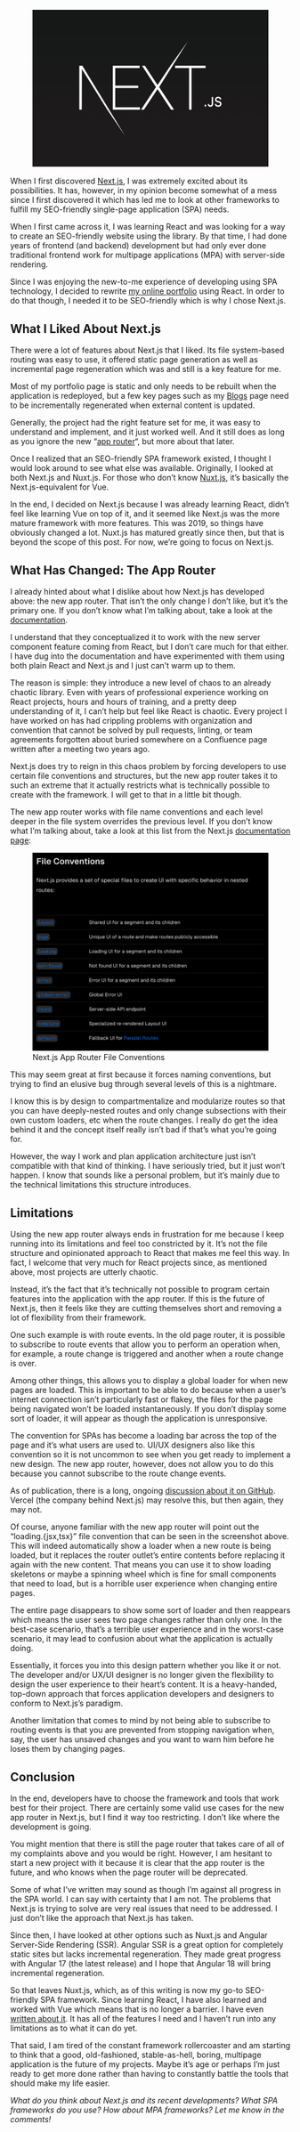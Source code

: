 <figure><img decoding="async" src="nextjs.jpg" alt="Next.js"></figure>

When I first discovered [Next.js](https://nextjs.org/), I was extremely excited about its possibilities. It has, however, in my opinion become somewhat of a mess since I first discovered it which has led me to look at other frameworks to fulfill my SEO-friendly single-page application (SPA) needs.

When I first came across it, I was learning React and was looking for a way to create an SEO-friendly website using the library. By that time, I had done years of frontend (and backend) development but had only ever done traditional frontend work for multipage applications (MPA) with server-side rendering.

Since I was enjoying the new-to-me experience of developing using SPA technology, I decided to rewrite [my online portfolio](https://www.alexseifert.com) using React. In order to do that though, I needed it to be SEO-friendly which is why I chose Next.js.

What I Liked About Next.js
--------------------------

There were a lot of features about Next.js that I liked. Its file system-based routing was easy to use, it offered static page generation as well as incremental page regeneration which was and still is a key feature for me.

Most of my portfolio page is static and only needs to be rebuilt when the application is redeployed, but a few key pages such as my [Blogs](https://www.alexseifert.com/blogs/) page need to be incrementally regenerated when external content is updated.

Generally, the project had the right feature set for me, it was easy to understand and implement, and it just worked well. And it still does as long as you ignore the new “[app router](https://nextjs.org/docs/app/building-your-application/routing#the-app-router)“, but more about that later.

Once I realized that an SEO-friendly SPA framework existed, I thought I would look around to see what else was available. Originally, I looked at both Next.js and Nuxt.js. For those who don’t know [Nuxt.js](https://nuxt.com/), it’s basically the Next.js-equivalent for Vue.

In the end, I decided on Next.js because I was already learning React, didn’t feel like learning Vue on top of it, and it seemed like Next.js was the more mature framework with more features. This was 2019, so things have obviously changed a lot. Nuxt.js has matured greatly since then, but that is beyond the scope of this post. For now, we’re going to focus on Next.js.

What Has Changed: The App Router
--------------------------------

I already hinted about what I dislike about how Next.js has developed above: the new app router. That isn’t the only change I don’t like, but it’s the primary one. If you don’t know what I’m talking about, take a look at the [documentation](https://nextjs.org/docs/app/building-your-application/routing#the-app-router).

I understand that they conceptualized it to work with the new server component feature coming from React, but I don’t care much for that either. I have dug into the documentation and have experimented with them using both plain React and Next.js and I just can’t warm up to them.

The reason is simple: they introduce a new level of chaos to an already chaotic library. Even with years of professional experience working on React projects, hours and hours of training, and a pretty deep understanding of it, I can’t help but feel like React is chaotic. Every project I have worked on has had crippling problems with organization and convention that cannot be solved by pull requests, linting, or team agreements forgotten about buried somewhere on a Confluence page written after a meeting two years ago.

Next.js does try to reign in this chaos problem by forcing developers to use certain file conventions and structures, but the new app router takes it to such an extreme that it actually restricts what is technically possible to create with the framework. I will get to that in a little bit though.

The new app router works with file name conventions and each level deeper in the file system overrides the previous level. If you don’t know what I’m talking about, take a look at this list from the Next.js [documentation page](https://nextjs.org/docs/app/building-your-application/routing#roles-of-folders-and-files):

<figure><img decoding="async" src="Bildschirmfoto-2024-04-08-um-14.30.44.png" alt="Next.js App Router File Conventions"><figcaption>Next.js App Router File Conventions</figcaption></figure>

This may seem great at first because it forces naming conventions, but trying to find an elusive bug through several levels of this is a nightmare.

I know this is by design to compartmentalize and modularize routes so that you can have deeply-nested routes and only change subsections with their own custom loaders, etc when the route changes. I really do get the idea behind it and the concept itself really isn’t bad if that’s what you’re going for.

However, the way I work and plan application architecture just isn’t compatible with that kind of thinking. I have seriously tried, but it just won’t happen. I know that sounds like a personal problem, but it’s mainly due to the technical limitations this structure introduces.

Limitations
-----------

Using the new app router always ends in frustration for me because I keep running into its limitations and feel too constricted by it. It’s not the file structure and opinionated approach to React that makes me feel this way. In fact, I welcome that very much for React projects since, as mentioned above, most projects are utterly chaotic.

Instead, it’s the fact that it’s technically not possible to program certain features into the application with the app router. If this is the future of Next.js, then it feels like they are cutting themselves short and removing a lot of flexibility from their framework.

One such example is with route events. In the old page router, it is possible to subscribe to route events that allow you to perform an operation when, for example, a route change is triggered and another when a route change is over.

Among other things, this allows you to display a global loader for when new pages are loaded. This is important to be able to do because when a user’s internet connection isn’t particularly fast or flakey, the files for the page being navigated won’t be loaded instantaneously. If you don’t display some sort of loader, it will appear as though the application is unresponsive.

The convention for SPAs has become a loading bar across the top of the page and it’s what users are used to. UI/UX designers also like this convention so it is not uncommon to see when you get ready to implement a new design. The new app router, however, does not allow you to do this because you cannot subscribe to the route change events.

As of publication, there is a long, ongoing [discussion about it on GitHub](https://github.com/vercel/next.js/discussions/41934). Vercel (the company behind Next.js) may resolve this, but then again, they may not.

Of course, anyone familiar with the new app router will point out the “loading.{jsx,tsx}” file convention that can be seen in the screenshot above. This will indeed automatically show a loader when a new route is being loaded, but it replaces the router outlet’s entire contents before replacing it again with the new content. That means you can use it to show loading skeletons or maybe a spinning wheel which is fine for small components that need to load, but is a horrible user experience when changing entire pages.

The entire page disappears to show some sort of loader and then reappears which means the user sees two page changes rather than only one. In the best-case scenario, that’s a terrible user experience and in the worst-case scenario, it may lead to confusion about what the application is actually doing.

Essentially, it forces you into this design pattern whether you like it or not. The developer and/or UX/UI designer is no longer given the flexibility to design the user experience to their heart’s content. It is a heavy-handed, top-down approach that forces application developers and designers to conform to Next.js’s paradigm.

Another limitation that comes to mind by not being able to subscribe to routing events is that you are prevented from stopping navigation when, say, the user has unsaved changes and you want to warn him before he loses them by changing pages.

Conclusion
----------

In the end, developers have to choose the framework and tools that work best for their project. There are certainly some valid use cases for the new app router in Next.js, but I find it way too restricting. I don’t like where the development is going.

You might mention that there is still the page router that takes care of all of my complaints above and you would be right. However, I am hesitant to start a new project with it because it is clear that the app router is the future, and who knows when the page router will be deprecated.

Some of what I’ve written may sound as though I’m against all progress in the SPA world. I can say with certainty that I am not. The problems that Next.js is trying to solve are very real issues that need to be addressed. I just don’t like the approach that Next.js has taken.

Since then, I have looked at other options such as Nuxt.js and Angular Server-Side Rendering (SSR). Angular SSR is a great option for completely static sites but lacks incremental regeneration. They made great progress with Angular 17 (the latest release) and I hope that Angular 18 will bring incremental regeneration.

So that leaves Nuxt.js, which, as of this writing is now my go-to SEO-friendly SPA framework. Since learning React, I have also learned and worked with Vue which means that is no longer a barrier. I have even [written about it](https://blog.alexseifert.com/2023/05/10/vue-js-route-level-code-splitting-with-a-page-loader/). It has all of the features I need and I haven’t run into any limitations as to what it can do yet.

That said, I am tired of the constant framework rollercoaster and am starting to think that a good, old-fashioned, stable-as-hell, boring, multipage application is the future of my projects. Maybe it’s age or perhaps I’m just ready to get more done rather than having to constantly battle the tools that should make my life easier.

*What do you think about Next.js and its recent developments? What SPA frameworks do you use? How about MPA frameworks? Let me know in the comments!*